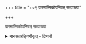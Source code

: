 +++
title = "+०९ पारमात्मिकोपनिषत् सव्याख्या"

+++

पारमात्मिकोपनिषत् सव्याख्या

<details><summary>मानसतरङ्गिणीकृत् - टिप्पनी</summary>

While the Indological opinion holds the paramAtmikopaniShad to be a late work composed at tirumala, we go against the grain and believe that it contains archaic vaikhAnasa material at its core. Into this tirumala-centric incantations were added at a later date.
</details>
